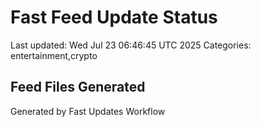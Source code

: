 # Fast Feed Update Status
Last updated: Wed Jul 23 06:46:45 UTC 2025
Categories: entertainment,crypto

## Feed Files Generated

Generated by Fast Updates Workflow
